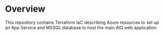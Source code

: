 # Overview

This repository contains Terraform IaC describing Azure resources to set up an App Service and MSSQL database to host the main AIQ web application.